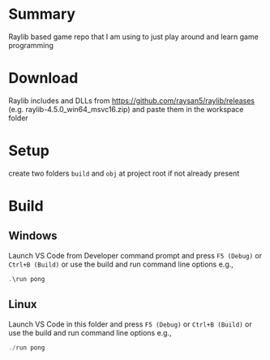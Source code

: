 # Summary
Raylib based game repo that I am using to just play around and learn game programming

# Download
Raylib includes and DLLs from https://github.com/raysan5/raylib/releases (e.g. raylib-4.5.0_win64_msvc16.zip)
and paste them in the workspace folder

# Setup
create two folders `build` and `obj` at project root if not already present

# Build

## Windows
Launch VS Code from Developer command prompt and press `F5 (Debug)` or `Ctrl+B (Build)`
or use the build and run command line options e.g.,
```powershell
.\run pong
```

## Linux
Launch VS Code in this folder and press `F5 (Debug)` or `Ctrl+B (Build)`
or use the build and run command line options e.g.,
```powershell
./run pong
